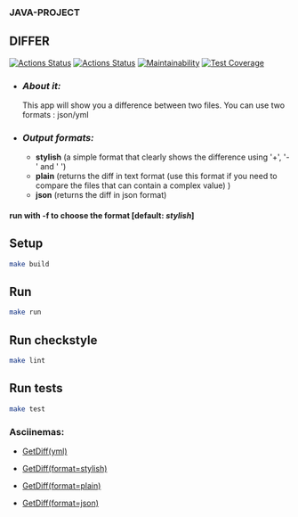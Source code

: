 ### JAVA-PROJECT 
## DIFFER
[![Actions Status](https://github.com/markiMiracle/java-project-71/actions/workflows/hexlet-check.yml/badge.svg)](https://github.com/markiMiracle/java-project-71/actions)
[![Actions Status](https://github.com/markiMiracle/java-project-71/actions/workflows/tests.yml/badge.svg)](https://github.com/markiMiracle/java-project-71/actions)
[![Maintainability](https://api.codeclimate.com/v1/badges/fb08ff0fe34105eb7e2b/maintainability)](https://codeclimate.com/github/markiMiracle/java-project-71/maintainability)
[![Test Coverage](https://api.codeclimate.com/v1/badges/fb08ff0fe34105eb7e2b/test_coverage)](https://codeclimate.com/github/markiMiracle/java-project-71/test_coverage)

- ### ***About it:***
    This app will show you a difference between two files.
    You can use two formats : json/yml


    
- ### ***Output formats:***
    - **stylish** (a simple format that clearly shows the difference using '+', '-' and ' ')
    - **plain** (returns the diff in text format (use this format if you need to compare the files that can contain a complex value) )
    - **json** (returns the diff in json format)

#### run with -f to choose the format [default: *stylish*]



## Setup

```bash
make build
```

## Run

```bash
make run
```

## Run checkstyle

```bash
make lint
```

## Run tests

```bash
make test
```

    
### Asciinemas:
- [GetDiff(yml)](https://asciinema.org/a/jWwxR8u1VLmqutPIOgxq7WZsy)

- [GetDiff(format=stylish)](https://asciinema.org/a/DouPELEDveSNXuxf80Tq3TXP1)

- [GetDiff(format=plain)](https://asciinema.org/a/jgGNAppHIlEfPayclT0weF3fi)

- [GetDiff(format=json)](https://asciinema.org/a/IE0zE3NwS3EKrJ4N54R7c8VXB)

